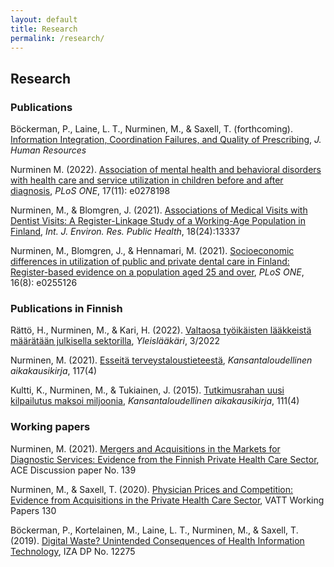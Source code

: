 ```yaml
---
layout: default
title: Research
permalink: /research/
---
```


## Research

### Publications

Böckerman, P., Laine, L. T., Nurminen, M., & Saxell, T. (forthcoming). 
<a class="titlelink" href="http://jhr.uwpress.org/content/early/2022/12/01/jhr.0921-11910R2.abstract">
	Information Integration, Coordination Failures, and Quality of Prescribing</a>, *J. Human Resources* 

Nurminen M. (2022). 
<a class="titlelink" href="https://doi.org/10.1371/journal.pone.0278198">
	Association of mental health and behavioral disorders with health care and service utilization in children before and after diagnosis</a>, *PLoS ONE*, 17(11): e0278198

Nurminen, M., & Blomgren, J. (2021). 
<a class="titlelink" href="https://www.mdpi.com/1660-4601/18/24/13337">
	Associations of Medical Visits with Dentist Visits: A Register-Linkage Study of a Working-Age Population in Finland</a>, *Int. J. Environ. Res. Public Health*, 18(24):13337

Nurminen, M., Blomgren, J., & Hennamari, M. (2021).
<a class="titlelink" href="https://doi.org/10.1371/journal.pone.0255126">
	Socioeconomic differences in utilization of public and private dental care in Finland: Register-based evidence on a population aged 25 and over</a>, *PLoS ONE*, 16(8): e0255126

### Publications in Finnish

Rättö, H., Nurminen, M., & Kari, H. (2022).
<a class="titlelink" href="https://www.lukusali.fi/index.html?p=Suomen%20yleisl%C3%A4%C3%A4k%C3%A4rit%20GPF%20ry&i=6271960a-da95-11ec-bdec-00155d64030a">
	Valtaosa työikäisten lääkkeistä määrätään julkisella sektorilla</a>, *Yleislääkäri*, 3/2022

Nurminen, M. (2021).
<a class="titlelink" href="https://www.taloustieteellinenyhdistys.fi/wp-content/uploads/2021/12/KAK_4_2021_WEB-119-123.pdf">
	Esseitä terveystaloustieteestä</a>, *Kansantaloudellinen aikakausikirja*, 117(4)

Kultti, K., Nurminen, M., & Tukiainen, J. (2015).
<a class="titlelink" href="http://www.taloustieteellinenyhdistys.fi/wp-content/uploads/2015/12/kultti-nurminen-tukiainen.pdf">
	Tutkimusrahan uusi kilpailutus maksoi miljoonia</a>, *Kansantaloudellinen aikakausikirja*, 111(4) 

### Working papers

Nurminen, M. (2021).
<a class="titlelink" href="https://ace-economics.fi/kuvat/dp139.pdf">
	Mergers and Acquisitions in the Markets for Diagnostic Services: Evidence from the Finnish Private Health Care Sector</a>, ACE Discussion paper No. 139

Nurminen, M., & Saxell, T. (2020).
<a class="titlelink" href="https://urn.fi/URN:ISBN:978-952-274-252-0">
	Physician Prices and Competition: Evidence from Acquisitions in the Private Health Care Sector</a>, VATT Working Papers 130 

Böckerman, P., Kortelainen, M., Laine, L. T., Nurminen, M., & Saxell, T. (2019).
<a class="titlelink" href="http://ftp.iza.org/dp12275.pdf">
	Digital Waste? Unintended Consequences of Health Information Technology</a>, IZA DP No. 12275 
